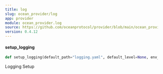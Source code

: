 ```yaml
---
title: log
slug: ocean_provider/log
app: provider
module: ocean_provider.log
source: https://github.com/oceanprotocol/provider/blob/main/ocean_provider/log.py
version: 0.4.12
---
```

#### setup\_logging

```python
def setup_logging(default_path="logging.yaml", default_level=None, env_key="LOG_CFG")
```

Logging Setup

